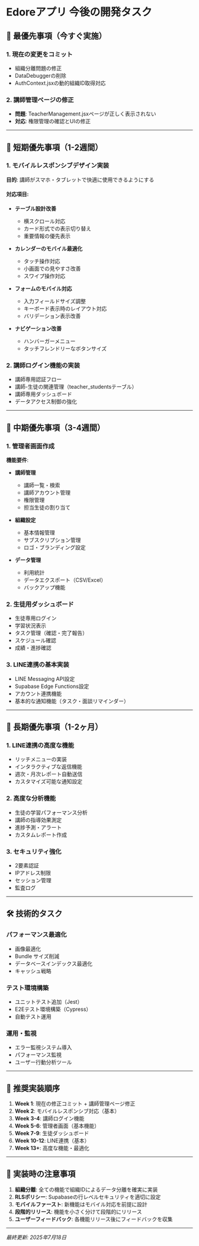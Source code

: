 # Edoreアプリ 今後の開発タスク

## 🚨 最優先事項（今すぐ実施）

### 1. 現在の変更をコミット
- 組織分離問題の修正
- DataDebuggerの削除
- AuthContext.jsxの動的組織ID取得対応

### 2. 講師管理ページの修正
- **問題**: TeacherManagement.jsxページが正しく表示されない
- **対応**: 権限管理の確認とUIの修正

---

## 📱 短期優先事項（1-2週間）

### 1. モバイルレスポンシブデザイン実装
**目的**: 講師がスマホ・タブレットで快適に使用できるようにする

#### 対応項目:
- **テーブル設計改善**
  - 横スクロール対応
  - カード形式での表示切り替え
  - 重要情報の優先表示

- **カレンダーのモバイル最適化**
  - タッチ操作対応
  - 小画面での見やすさ改善
  - スワイプ操作対応

- **フォームのモバイル対応**
  - 入力フィールドサイズ調整
  - キーボード表示時のレイアウト対応
  - バリデーション表示改善

- **ナビゲーション改善**
  - ハンバーガーメニュー
  - タッチフレンドリーなボタンサイズ

### 2. 講師ログイン機能の実装
- 講師専用認証フロー
- 講師-生徒の関連管理（teacher_studentsテーブル）
- 講師専用ダッシュボード
- データアクセス制御の強化

---

## 💼 中期優先事項（3-4週間）

### 1. 管理者画面作成
**機能要件**:
- **講師管理**
  - 講師一覧・検索
  - 講師アカウント管理
  - 権限管理
  - 担当生徒の割り当て

- **組織設定**
  - 基本情報管理
  - サブスクリプション管理
  - ロゴ・ブランディング設定

- **データ管理**
  - 利用統計
  - データエクスポート（CSV/Excel）
  - バックアップ機能

### 2. 生徒用ダッシュボード
- 生徒専用ログイン
- 学習状況表示
- タスク管理（確認・完了報告）
- スケジュール確認
- 成績・進捗確認

### 3. LINE連携の基本実装
- LINE Messaging API設定
- Supabase Edge Functions設定
- アカウント連携機能
- 基本的な通知機能（タスク・面談リマインダー）

---

## 🎯 長期優先事項（1-2ヶ月）

### 1. LINE連携の高度な機能
- リッチメニューの実装
- インタラクティブな返信機能
- 週次・月次レポート自動送信
- カスタマイズ可能な通知設定

### 2. 高度な分析機能
- 生徒の学習パフォーマンス分析
- 講師の指導効果測定
- 進捗予測・アラート
- カスタムレポート作成

### 3. セキュリティ強化
- 2要素認証
- IPアドレス制限
- セッション管理
- 監査ログ

---

## 🛠️ 技術的タスク

### パフォーマンス最適化
- 画像最適化
- Bundle サイズ削減
- データベースインデックス最適化
- キャッシュ戦略

### テスト環境構築
- ユニットテスト追加（Jest）
- E2Eテスト環境構築（Cypress）
- 自動テスト運用

### 運用・監視
- エラー監視システム導入
- パフォーマンス監視
- ユーザー行動分析ツール

---

## 📅 推奨実装順序

1. **Week 1**: 現在の修正コミット + 講師管理ページ修正
2. **Week 2**: モバイルレスポンシブ対応（基本）
3. **Week 3-4**: 講師ログイン機能
4. **Week 5-6**: 管理者画面（基本機能）
5. **Week 7-9**: 生徒ダッシュボード
6. **Week 10-12**: LINE連携（基本）
7. **Week 13+**: 高度な機能・最適化

---

## 📝 実装時の注意事項

1. **組織分離**: 全ての機能で組織IDによるデータ分離を確実に実装
2. **RLSポリシー**: Supabaseの行レベルセキュリティを適切に設定
3. **モバイルファースト**: 新機能はモバイル対応を前提に設計
4. **段階的リリース**: 機能を小さく分けて段階的にリリース
5. **ユーザーフィードバック**: 各機能リリース後にフィードバックを収集

---

*最終更新: 2025年7月18日*